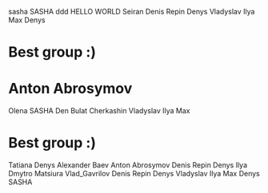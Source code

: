 sasha SASHA
ddd
HELLO WORLD
Seiran
Denis Repin
Denys
Vladyslav
Ilya
Max 
Denys
# Best group :)
# Anton Abrosymov
Olena
SASHA
Den
Bulat Cherkashin
Vladyslav
Ilya
Max 
# Best group :)
Tatiana
Denys
Alexander Baev
Anton Abrosymov
Denis Repin
Denys
Ilya
Dmytro Matsiura
Vlad_Gavrilov
Denis Repin
Denys
Vladyslav
Ilya
Max 
Denys
SASHA

